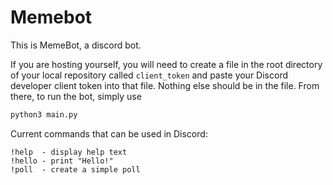 # Memebot 

This is MemeBot, a discord bot.

If you are hosting yourself, you will need to create a file in the root directory of your local repository called 
`client_token` and paste your Discord developer client token into that file. Nothing else should be in the file.
From there, to run the bot, simply use

```bash
python3 main.py
```

Current commands that can be used in Discord:
    
    !help  - display help text
    !hello - print "Hello!"
    !poll  - create a simple poll